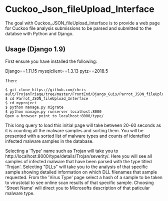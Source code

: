 Cuckoo_Json_fileUpload_Interface
==================================

The goal with Cuckoo_JSON_fileUpload_Interface is to provide a web page for Cuckoo file analysis submissions to be parsed and submitted to the databse with Python and Django.

Usage (Django 1.9)
------------------
First ensure you have installed the following:

Django==1.11.15
mysqlclient==1.3.13
pytz==2018.5

Then:

    $ git clone https://github.com/chris-ault/TrojanTriage/tree/master/FrontEnd/Django_Guis/Parrot_JSON_fileUpload_Interface
	$ cd Parrot_JSON_fileUpload_Interface
	$ cd myproject
	$ python manage.py migrate
	$ python manage.py runserver localhost:8000
	Open a browser point to localhost:8000/type/

This long query to load this initial page will take between 20-60 seconds as it is counting all the malware samples and sorting them.  You will be presented with a sorted list of malware types and counts of identefied infected malware samples in the database.

Selecting a 'Type' name such as Trojan will take you to http://localhost:8000/type/details/Trojan/severity/.  Here you will see all samples of infected malware that have been parsed with the type titled 'Trojan'. Selecting "DLLs" will take you to the analysis of that specific sample showing detailed information on which DLL filenames that sample requested.  From the 'Virus Type' page select a hash of a sample to be taken to virustotal to see online scan results of that specific sample.  Choosing 'Street Name' will direct you to Microsofts description of that paticular malware type.